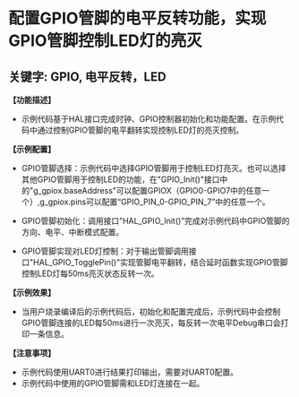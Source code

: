 # 配置GPIO管脚的电平反转功能，实现GPIO管脚控制LED灯的亮灭
## 关键字: GPIO, 电平反转，LED

**【功能描述】**
+ 示例代码基于HAL接口完成时钟、GPIO控制器初始化和功能配置。在示例代码中通过控制GPIO管脚的电平翻转实现控制LED灯的亮灭控制。

**【示例配置】**
+ GPIO管脚选择：示例代码中选择GPIO管脚用于控制LED灯亮灭。也可以选择其他GPIO管脚用于控制LED的功能，在"GPIO_Init()"接口中的"g_gpiox.baseAddress"可以配置GPIOX（GPIO0-GPIO7中的任意一个）,g_gpiox.pins可以配置“GPIO_PIN_0-GPIO_PIN_7”中的任意一个。
  
+ GPIO管脚初始化：调用接口"HAL_GPIO_Init()”完成对示例代码中GPIO管脚的方向、电平、中断模式配置。

+ GPIO管脚实现对LED灯控制：对于输出管脚调用接口"HAL_GPIO_TogglePin()"实现管脚电平翻转，结合延时函数实现GPIO管脚控制LED灯每50ms亮灭状态反转一次。

**【示例效果】**
+ 当用户烧录编译后的示例代码后，初始化和配置完成后，示例代码中会控制GPIO管脚连接的LED每50ms进行一次亮灭，每反转一次电平Debug串口会打印一条信息。

**【注意事项】**
+ 示例代码使用UART0进行结果打印输出，需要对UART0配置。
+ 示例代码中使用的GPIO管脚需和LED灯连接在一起。